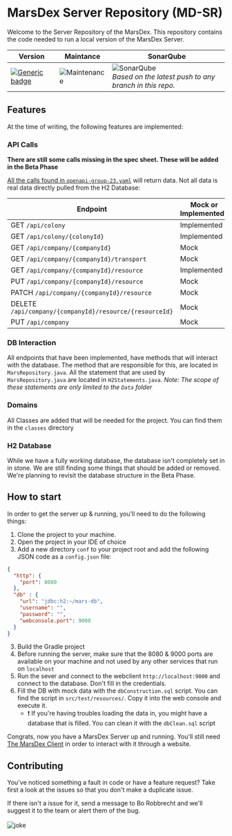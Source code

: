 # MarsDex Server Repository (MD-SR)
Welcome to the Server Repository of the MarsDex. This repository contains the code needed to run a local version of the MarsDex Server.

|Version|Maintance|SonarQube|
|---|---|---|
|[![Generic badge](https://img.shields.io/badge/Version-Alpha-red.svg)](https://shields.io/)|![Maintenance](https://img.shields.io/badge/Maintained%3F-yes-green.svg)|![SonarQube](https://sonar.ti.howest.be/sonar/api/project_badges/measure?project=2020.project-ii%3Amars-server-23&metric=coverage)<br>*Based on the latest push to any branch in this repo.*|
## Features
At the time of writing, the following features are implemented:
### API Calls
**There are still some calls missing in the spec sheet. These will be added in the Beta Phase**

[All the calls found in `openapi-group-23.yaml`](https://git.ti.howest.be/TI/2020-2021/s3/project-ii/projects/groep-23/server/-/blob/master/src/main/resources/openapi-group-23.yaml) will return data. Not all data is real data directly pulled from the H2 Database:

|Endpoint|Mock or Implemented?|
|---|---|
|GET `/api/colony`|Implemented|
|GET `/api/colony/{colonyId}`|Implemented|
|GET `/api/company/{companyId}`|Mock|
|GET `/api/company/{companyId}/transport`|Mock|
|GET `/api/company/{companyId}/resource`|Implemented|
|PUT `/api/company/{companyId}/resource`|Mock|
|PATCH `/api/company/{companyId}/resource`|Mock|
|DELETE `/api/company/{companyId}/resource/{resourceId}`|Mock|
|PUT `/api/company`|Mock|
### DB Interaction
All endpoints that have been implemented, have methods that will interact with the database. The method that are responsible for this, are located in `MarsRepository.java`. All the statement that are used by `MarsRepository.java` are located in `H2Statements.java`.
*Note: The scope of these statements are only limited to the `Data` folder*
### Domains
All Classes are added that will be needed for the project. You can find them in the `classes` directory

### H2 Database
While we have a fully working database, the database isn't completely set in in stone. We are still finding some things that should be added or removed. We're planning to revisit the database structure in the Beta Phase.

## How to start
In order to get the server up & running, you'll need to do the following things:
1. Clone the project to your machine.
2. Open the project in your IDE of choice
3. Add a new directory `conf` to your project root and add the following JSON code as a `config.json` file:
```json
{
  "http": {
    "port": 8080
  },
  "db" : {
    "url": "jdbc:h2:~/mars-db",
    "username": "",
    "password": "",
    "webconsole.port": 9000
  }
}
```
3. Build the Gradle project
4. Before running the server, make sure that the 8080 & 9000 ports are available on your machine and not used by any other services that run on `localhost`
5. Run the sever and connect to the webclient `http://localhost:9000` and connect to the database. Don't fill in the credentials.
6. Fill the DB with mock data with the `dbConstruction.sql` script. You can find the script in `src/test/resources/`. Copy it into the web console and execute it.
    - :exclamation: If you're having troubles loading the data in, you might have a database that is filled. You can clean it with the `dbClean.sql` script

Congrats, now you have a MarsDex Server up and running. You'll still need [The MarsDex Client](https://git.ti.howest.be/TI/2020-2021/s3/project-ii/projects/groep-23/client) in order to interact with it through a website.

## Contributing
You've noticed something a fault in code or have a feature request? Take first a look at the issues so that you don't make a duplicate issue. 

If there isn't a issue for it, send a message to Bo Robbrecht and we'll suggest it to the team or alert them of the bug.
<br>
<br>
![joke](https://forthebadge.com/images/badges/not-a-bug-a-feature.svg)
